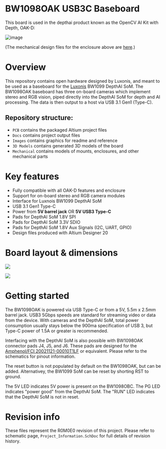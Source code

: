 # BW1098OAK USB3C Baseboard

This board is used in the depthai product known as the OpenCV AI Kit with Depth, OAK-D:

![image](https://user-images.githubusercontent.com/32992551/109374027-aaf7c680-786f-11eb-9e96-90e9928d161c.png)

(The mechanical design files for the enclosure above are [here](https://github.com/luxonis/depthai-hardware/blob/master/Mechanical-Designs.md).)

# Overview

This repository contains open hardware designed by Luxonis, and meant to be used as a baseboard for the [Luxonis](https://www.luxonis.com/depthai) BW1099 DepthAI SoM. The BW1098OAK baseboard has three on-board cameras which implement stereo and RGB vision, piped directly into the DepthAI SoM for depth and AI processing. The data is then output to a host via USB 3.1 Gen1 (Type-C). 

## Repository structure:
* `PCB` contains the packaged Altium project files
* `Docs` contains project output files
* `Images` contains graphics for readme and reference
* `3D Models` contains generated 3D models of the board
* `Mechanical` contains models of mounts, enclosures, and other mechanical parts

# Key features
* Fully compatible with all OAK-D features and enclosure
* Support for on-board stereo and RGB camera modules
* Interface for Luxnois BW1099 DepthAI SoM
* USB 3.1 Gen1 Type-C
* Power from **5V barrel jack** OR **5V USB3 Type-C**
* Pads for DepthAI SoM 1.8V SPI
* Pads for DepthAI SoM 3.3V SDIO 
* Pads for DepthAI SoM 1.8V Aux Signals (I2C, UART, GPIO) 
* Design files produced with Altium Designer 20


# Board layout & dimensions

![](../BW1098OAK_USB3C/Images/BW1098OAK_R0M0E0_cs_dims.PNG)

![](../BW1098OAK_USB3C/Images/BW1098OAK_R0M0E0_cs_annotation.png)

# Getting started
The BW1098OAK is powered via USB Type-C or from a 5V, 5.5m x 2.5mm barrel jack. USB3 5Gbps speeds are standard for streaming video or data from the device. With cameras and the DepthAI SoM, total power consumption usually stays below the 900ma specification of USB 3, but Type-C power of 1.5A or greater is recommended. 

Interfacing with the DepthAI SoM is also possible with BW1098OAK connector pads J4, J5, and J6. These pads are designed for the [Amphenol/FCI 20021121-00010T1LF](https://octopart.com/20021121-00010t1lf-amphenol+icc+%2F+fci-93112650?r=sp) or equivalent. Please refer to the schematics for pinout information.

The reset button is not populated by default on the BW1098OAK, but can be added. Alternativey, the BW1099 SoM can be reset by shorting RST to ground. 

The 5V LED indicates 5V power is present on the BW1098OBC. The PG LED indicates "power good" from the DepthAI SoM. The "RUN" LED indicates that the DepthAI SoM is not in reset.  


# Revision info
These files represent the R0M0E0 revision of this project. Please refer to schematic page, `Project_Information.SchDoc` for full details of revision history.
